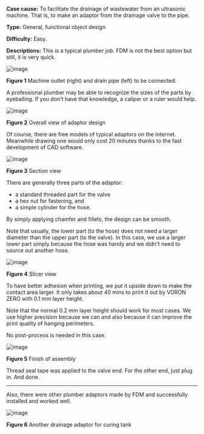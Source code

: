 **Case cause:** To facilitate the drainage of wastewater from an ultrasonic machine. That is, to make an adaptor from the drainage valve to the pipe. 

**Type:** General, functional object design

**Difficulty:** Easy. 

**Descriptions:** This is a typical plumber job. FDM is not the best option but still, it is very quick. 

![image](https://github.com/treesess/STEAMRELAY/assets/20311124/b3355cf3-199c-4193-bd16-c70bed930c5a)

**Figure 1**  Machine outlet (right) and drain pipe (left) to be connected. 

A professional plumber may be able to recognize the sizes of the parts by eyeballing. If you don't have that knowledge, a caliper or a ruler would help. 

![image](https://github.com/treesess/STEAMRELAY/assets/20311124/d9e2bc4d-19bb-4f2f-a5f5-70ba881666a3)

**Figure 2**  Overall view of adaptor design

Of course, there are free models of typical adaptors on the internet. Meanwhile drawing one would only cost 20 minutes thanks to the fast development of CAD software. 

![image](https://github.com/treesess/STEAMRELAY/assets/20311124/e39f5e1b-fc83-4d3f-85cc-db84fe388e08)

**Figure 3**  Section view

There are generally three parts of the adaptor: 
- a standard threaded part for the valve
- a hex nut for fastening, and
- a simple cylinder for the hose. 

By simply applying chamfer and fillets, the design can be smooth. 

Note that usually, the lower part (to the hose) does not need a larger diameter than the upper part (to the valve). In this case, we use a larger lower part simply because the hose was handy and we didn't need to source out another hose. 

![image](https://github.com/treesess/STEAMRELAY/assets/20311124/6d84d992-f224-445f-8733-6a7c51f37f80)

**Figure 4**  Slicer view

To have better adhesion when printing, we put it upside down to make the contact area larger. It only takes about 40 mins to print it out by VORON ZERO with 0.1 mm layer height. 

Note that the normal 0.2 mm layer height should work for most cases. We use higher precision because we can and also because it can improve the print quality of hanging perimeters. 

No post-process is needed in this case.

![image](https://github.com/treesess/STEAMRELAY/assets/20311124/319f0a9a-a18c-4492-80ab-212ab5cf2e95)

**Figure 5**  Finish of assembly

Thread seal tape was applied to the valve end. For the other end, just plug in. And done. 

-----

Also, there were other plumber adaptors made by FDM and successfully installed and worked well. 

![image](https://github.com/treesess/STEAMRELAY/assets/20311124/be778c77-bf31-4206-9cb5-dbb9f01ac21f)

**Figure 6**  Another drainage adaptor for curing tank

